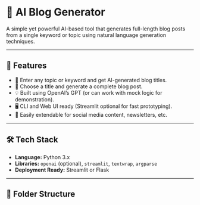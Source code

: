 # 🧠 AI Blog Generator

A simple yet powerful AI-based tool that generates full-length blog posts from a single keyword or topic using natural language generation techniques.

---

## 🚀 Features

- 🎯 Enter any topic or keyword and get AI-generated blog titles.
- 📝 Choose a title and generate a complete blog post.
- 💡 Built using OpenAI’s GPT (or can work with mock logic for demonstration).
- 🖥️ CLI and Web UI ready (Streamlit optional for fast prototyping).
- 🔁 Easily extendable for social media content, newsletters, etc.

---

## 🛠️ Tech Stack

- **Language:** Python 3.x  
- **Libraries:** `openai` (optional), `streamlit`, `textwrap`, `argparse`  
- **Deployment Ready:** Streamlit or Flask

---

## 📂 Folder Structure

